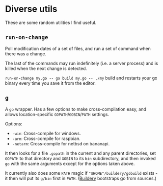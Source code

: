 # Diverse utils

These are some random utilities I find useful.

## `run-on-change`

Poll modification dates of a set of files, and
run a set of command when there was a change.

The last of the commands may run indefinitely
(i.e. a server process) and is killed when
the next change is detected.

`run-on-change my.go -- go build my.go -- ./my`
build and restarts your go binary every time
you save it from the editor.

## `g`

A `go` wrapper. Has a few options to make
cross-compilation easy, and allows
location-specific `GOPATH`/`GOBIN`/`PATH`
settings.

Options:

* `-win`: Cross-compile for windows.
* `-arm`: Cross-compile for raspbian.
* `-netarm`: Cross-compile for netbsd on bananapi.

It then looks for a file `.gopath` in the current
and any parent directories, set `GOPATH` to
that directory and `GOBIN` to its `bin` subdirectory,
and then invoked `go` with the same arguments
except for the options taken above.

It currently also does some `PATH` magic if
`"$HOME"/buildery/gobuild` exists - it then
will put its `g/bin` first in `PATH`.
([Buildery](https://github.com/apk/buildery)
bootstraps go from sources.)
